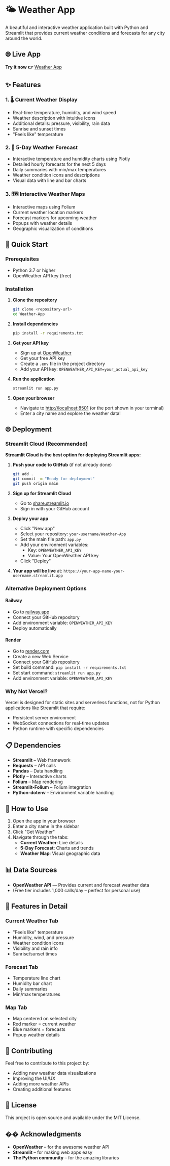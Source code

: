 # 🌤️ Weather App

A beautiful and interactive weather application built with Python and Streamlit that provides current weather conditions and forecasts for any city around the world.

## 🌐 Live App

**Try it now 👉** [Weather App](https://weather-app-erachaxm6d22gb6axgh4wd.streamlit.app)

## ✨ Features

### 1. 🌡️ Current Weather Display
- Real-time temperature, humidity, and wind speed
- Weather description with intuitive icons
- Additional details: pressure, visibility, rain data
- Sunrise and sunset times
- "Feels like" temperature

### 2. 📅 5-Day Weather Forecast
- Interactive temperature and humidity charts using Plotly
- Detailed hourly forecasts for the next 5 days
- Daily summaries with min/max temperatures
- Weather condition icons and descriptions
- Visual data with line and bar charts

### 3. 🗺️ Interactive Weather Maps
- Interactive maps using Folium
- Current weather location markers
- Forecast markers for upcoming weather
- Popups with weather details
- Geographic visualization of conditions

## 🚀 Quick Start

### Prerequisites
- Python 3.7 or higher
- OpenWeather API key (free)

### Installation

1. **Clone the repository**
   ```bash
   git clone <repository-url>
   cd Weather-App
   ```

2. **Install dependencies**
   ```bash
   pip install -r requirements.txt
   ```

3. **Get your API key**
   - Sign up at [OpenWeather](https://openweathermap.org/api)
   - Get your free API key
   - Create a `.env` file in the project directory
   - Add your API key: `OPENWEATHER_API_KEY=your_actual_api_key`

4. **Run the application**
   ```bash
   streamlit run app.py
   ```

5. **Open your browser**
   - Navigate to [http://localhost:8501](http://localhost:8501) (or the port shown in your terminal)
   - Enter a city name and explore the weather data!

## 🌐 Deployment

### Streamlit Cloud (Recommended)

**Streamlit Cloud is the best option for deploying Streamlit apps:**

1. **Push your code to GitHub** (if not already done)
   ```bash
   git add .
   git commit -m "Ready for deployment"
   git push origin main
   ```

2. **Sign up for Streamlit Cloud**
   - Go to [share.streamlit.io](https://share.streamlit.io)
   - Sign in with your GitHub account

3. **Deploy your app**
   - Click "New app"
   - Select your repository: `your-username/Weather-App`
   - Set the main file path: `app.py`
   - Add your environment variables:
     - Key: `OPENWEATHER_API_KEY`
     - Value: Your OpenWeather API key
   - Click "Deploy"

4. **Your app will be live** at: `https://your-app-name-your-username.streamlit.app`

### Alternative Deployment Options

#### Railway
- Go to [railway.app](https://railway.app)
- Connect your GitHub repository
- Add environment variable: `OPENWEATHER_API_KEY`
- Deploy automatically

#### Render
- Go to [render.com](https://render.com)
- Create a new Web Service
- Connect your GitHub repository
- Set build command: `pip install -r requirements.txt`
- Set start command: `streamlit run app.py`
- Add environment variable: `OPENWEATHER_API_KEY`

### Why Not Vercel?

Vercel is designed for static sites and serverless functions, not for Python applications like Streamlit that require:
- Persistent server environment
- WebSocket connections for real-time updates
- Python runtime with specific dependencies

## 📋 Dependencies

- **Streamlit** – Web framework
- **Requests** – API calls
- **Pandas** – Data handling
- **Plotly** – Interactive charts
- **Folium** – Map rendering
- **Streamlit-Folium** – Folium integration
- **Python-dotenv** – Environment variable handling

## 🎯 How to Use

1. Open the app in your browser
2. Enter a city name in the sidebar
3. Click "Get Weather"
4. Navigate through the tabs:
   - **Current Weather**: Live details
   - **5-Day Forecast**: Charts and trends
   - **Weather Map**: Visual geographic data

## 📊 Data Sources

- **OpenWeather API** — Provides current and forecast weather data
- (Free tier includes 1,000 calls/day – perfect for personal use)

## 🎨 Features in Detail

### Current Weather Tab
- "Feels like" temperature
- Humidity, wind, and pressure
- Weather condition icons
- Visibility and rain info
- Sunrise/sunset times

### Forecast Tab
- Temperature line chart
- Humidity bar chart
- Daily summaries
- Min/max temperatures

### Map Tab
- Map centered on selected city
- Red marker = current weather
- Blue markers = forecasts
- Popup weather details

## 🤝 Contributing

Feel free to contribute to this project by:
- Adding new weather data visualizations
- Improving the UI/UX
- Adding more weather APIs
- Creating additional features

## 📝 License

This project is open source and available under the MIT License.

## �� Acknowledgments

- **OpenWeather** – for the awesome weather API
- **Streamlit** – for making web apps easy
- **The Python community** – for the amazing libraries